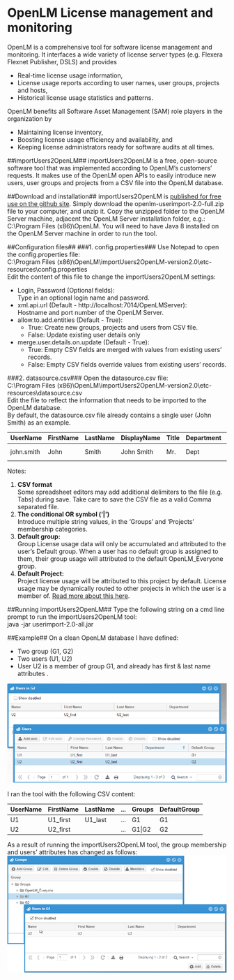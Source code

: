 OpenLM License management and monitoring
==================
OpenLM is a comprehensive tool for software license management and monitoring. It interfaces a wide variety of license server types (e.g. Flexera Flexnet Publisher, DSLS) and provides
* Real-time license usage information,
* License usage reports according to user names, user groups, projects and hosts, 
* Historical license usage statistics and patterns.

OpenLM benefits all Software Asset Management (SAM) role players in the organization by
* Maintaining license inventory,
* Boosting license usage efficiency and availability, and
* Keeping license administrators ready for software audits at all times.

##importUsers2OpenLM##
importUsers2OpenLM is a free, open-source software tool that was implemented according to OpenLM’s customers’ requests. It makes use of the OpenLM open APIs to easily introduce new users, user groups and projects from a CSV file into the OpenLM database. 

##Download and installation##
importUsers2OpenLM is [published for free use on the github site](https://github.com/orengabay/importUsers2OpenLM/releases/tag/2.0.0). Simply download the openlm-userimport-2.0-full.zip file to your computer, and unzip it. Copy the unzipped folder to the OpenLM Server machine, adjacent the OpenLM Server installation folder, e.g.:
C:\Program Files (x86)\OpenLM.
You will need to have Java 8 installed on the OpenLM Server machine in order to run the tool. 

##Configuration files##
###1. config.properties###
Use Notepad to open the config.properties file:  
C:\Program Files (x86)\OpenLM\importUsers2OpenLM-version2.0\etc-resources\config.properties  
Edit the content of this file to change the importUsers2OpenLM settings:

* Login, Password (Optional fields):  
  Type in an optional login name and password.   
* xml.api.url (Default - http://localhost:7014/OpenLMServer):  
  Hostname and port number of the OpenLM Server.   
* allow.to.add.entities (Default - True):
  * True: Create new groups, projects and users from CSV file.
  * False: Update existing user details only
* merge.user.details.on.update (Default - True):
  * True: Empty CSV fields are merged with values from existing users’ records.
  * False: Empty CSV fields override values from existing users’ records.


###2. datasource.csv###
Open the datasource.csv file:  
C:\Program Files (x86)\OpenLM\importUsers2OpenLM-version2.0\etc-resources\datasource.csv  
Edit the file to reflect the information that needs to be imported to the OpenLM database.  
By default, the datasource.csv file already contains a single user (John Smith) as an example.

UserName|FirstName|LastName|DisplayName|Title|Department|PhoneNumber|Description|Office|Email|Enabled|Groups|DefaultGroup|Projects|DefaultProject
--------|---------|--------|-----------|-----|----------|-----------|-----------|------|-----|-------|------|------------|--------|-------------
john.smith|John|Smith|John Smith|Mr.|Dept|(555)-555-55-55|Description|Office|john@gmail.com|true|group1&#124;group2|group1|project1&#124;project2|project1

Notes:  
1. __CSV format__  
Some spreadsheet editors may add additional delimiters to the file (e.g. Tabs) during save. Take care to save the CSV file as a valid Comma separated file.  
2. __The conditional OR symbol (‘|’)__      
Introduce multiple string values, in the ‘Groups’ and ‘Projects’ membership categories.  
3. __Default group:__      
Group License usage data will only be accumulated and attributed to the user’s Default group. When a user has no default group is assigned to them, their group usage will attributed to the default OpenLM_Everyone group.  
4. __Default Project:__      
Project license usage will be attributed to this project by default. License usage may be dynamically routed to other projects in which the user is a member of. [Read more about this here](https://www.openlm.com/application-notes-v3-0/monitoring-app-usage-v3-0-2/license-usage-monitoring-according-to-projects-an4030/).

##Running importUsers2OpenLM##
Type the following string on a cmd line prompt to run the importUsers2OpenLM tool:  
java -jar userimport-2.0-all.jar <csv file name or full path>

##Example##
On a clean OpenLM database I have defined: 
* Two group (G1, G2)
* Two users (U1, U2)
* User U2 is a member of group G1, and already has first & last name attributes .

![Image00](/images/image00.png)

I ran the tool with the following CSV content:

UserName|FirstName|LastName| ... |Groups|DefaultGroup
-----|-----|-----|-----|-----|-----
U1|U1_first|U1_last| ... |G1|G1
U2|U2_first| | ... | G1&#124;G2|G2

As a result of running the importUsers2OpenLM tool, the group membership and users’ attributes has changed as follows:
![Image01](/images/image01.png) 